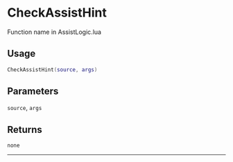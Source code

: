 # CheckAssistHint
Function name in AssistLogic.lua
## Usage
```lua
CheckAssistHint(source, args)
```
## Parameters
`source`, `args`
## Returns
`none`

---